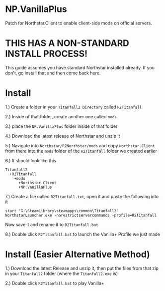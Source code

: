 # NP.VanillaPlus
Patch for Northstar.Client to enable client-side mods on official servers.

# THIS HAS A NON-STANDARD INSTALL PROCESS!
This guide assumes you have standard Northstar installed already. If you don't, go install that and then come back here.

# Install

1.) Create a folder in your `Titanfall2 Directory` called `R2Titanfall`

2.) Inside of that folder, create another one called `mods`

3.) place the `NP.VanillaPlus` folder inside of that folder

4.) Download the latest release of Northstar and unzip it

5.) Navigate into `Northstar/R2Northstar/mods` and copy `Northstar.Client` from there into the `mods` folder of the `R2Titanfall` folder we created earlier

6.) It should look like this
```
Titanfall2
  +R2Titanfall
    +mods
      +Northstar.Client
      +NP.VanillaPlus
```

7.) Create a file called `R2Titanfall.txt`, open it and paste the following into it
```
start "G:\SteamLibrary\steamapps\common\Titanfall2" NorthstarLauncher.exe -norestrictservercommands -profile=R2Titanfall
```
Now save it and rename it to `R2Titanfall.bat`

8.) Double click `R2Titanfall.bat` to launch the Vanilla+ Profile we just made

# Install (Easier Alternative Method)

1.) Download the latest Release and unzip it, then put the files from that zip in your `Titanfall2` folder (where the `Titanfall2.exe` is)

2.) Double click `R2Titanfall.bat` to play Vanilla+
